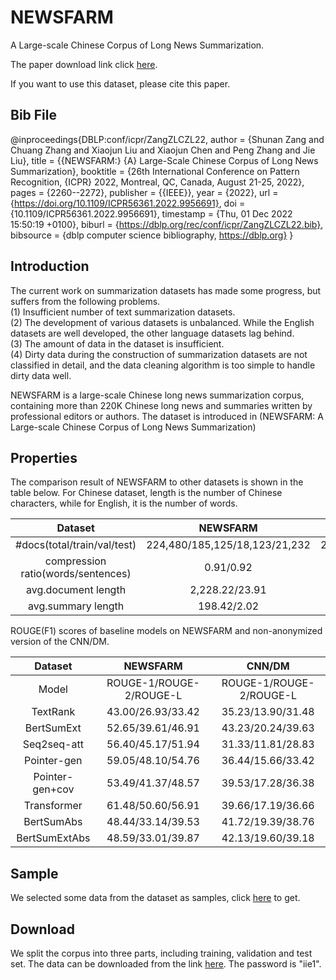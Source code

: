 # NEWSFARM
A Large-scale Chinese Corpus of Long News Summarization. 

The paper download link click [here](https://doi.org/10.1109/ICPR56361.2022.9956691).

If you want to use this dataset, please cite this paper.

## Bib File
@inproceedings{DBLP:conf/icpr/ZangZLCZL22,
  author    = {Shunan Zang and
               Chuang Zhang and
               Xiaojun Liu and
               Xiaojun Chen and
               Peng Zhang and
               Jie Liu},
  title     = {{NEWSFARM:} {A} Large-Scale Chinese Corpus of Long News Summarization},
  booktitle = {26th International Conference on Pattern Recognition, {ICPR} 2022,
               Montreal, QC, Canada, August 21-25, 2022},
  pages     = {2260--2272},
  publisher = {{IEEE}},
  year      = {2022},
  url       = {https://doi.org/10.1109/ICPR56361.2022.9956691},
  doi       = {10.1109/ICPR56361.2022.9956691},
  timestamp = {Thu, 01 Dec 2022 15:50:19 +0100},
  biburl    = {https://dblp.org/rec/conf/icpr/ZangZLCZL22.bib},
  bibsource = {dblp computer science bibliography, https://dblp.org}
}
## Introduction
The current work on summarization datasets has made some progress, but suffers from the following problems.   
(1) Insufficient number of text summarization datasets.     
(2) The development of various datasets is unbalanced. While the English datasets are well developed, the other language datasets lag behind.   
(3) The amount of data in the dataset is insufficient.   
(4) Dirty data during the construction of summarization datasets are not classified in detail, and the data cleaning algorithm is too simple to handle dirty data well.

NEWSFARM is a large-scale Chinese long news summarization corpus, containing more than 220K Chinese long news and summaries written by professional editors or authors.
The dataset is introduced in (NEWSFARM: A Large-scale Chinese Corpus of Long News Summarization)

## Properties
The comparison result of NEWSFARM to other datasets is shown in the table below. For Chinese dataset, length is the number of Chinese characters, while for English, it is the number of words.

| Dataset | NEWSFARM | LCSTS | CNN/DM |
| :---: | :---: | :---: | :---: |
| #docs(total/train/val/test) | 224,480/185,125/18,123/21,232 | 2,412,163/2,400,391/10,666/1,106 | 312,085/287,227/13,368/11,490 |
| compression ratio(words/sentences) | 0.91/0.92 | 0.83/0.90 | 0.93/0.88 |
| avg.document length | 2,228.22/23.91 | 108.80/10.13 | 687.09/31.66 |
| avg.summary length | 198.42/2.02 | 19.00/1.00 | 48.49/3.73 |

ROUGE(F1) scores of baseline models on NEWSFARM and non-anonymized version of the CNN/DM.

| Dataset | NEWSFARM | CNN/DM |
| :---: | :---: | :---: |
| Model   |ROUGE-1/ROUGE-2/ROUGE-L|ROUGE-1/ROUGE-2/ROUGE-L|
|TextRank |43.00/26.93/33.42|35.23/13.90/31.48|
|BertSumExt|52.65/39.61/46.91|43.23/20.24/39.63|
|Seq2seq-att|56.40/45.17/51.94|31.33/11.81/28.83|
|Pointer-gen|59.05/48.10/54.76|36.44/15.66/33.42|
|Pointer-gen+cov|53.49/41.37/48.57|39.53/17.28/36.38|
|Transformer|61.48/50.60/56.91|39.66/17.19/36.66|
|BertSumAbs|48.44/33.14/39.53|41.72/19.39/38.76|
|BertSumExtAbs|48.59/33.01/39.87|42.13/19.60/39.18|

## Sample
We selected some data from the dataset as samples, click [here](https://github.com/B00kn/NEWSFARM) to get.

## Download
We split the corpus into three parts, including training, validation and test set. The data can be downloaded from the link [here](https://pan.baidu.com/s/1fWg-zdACqUE_DxNHRnbjNw). The password is "iie1".
